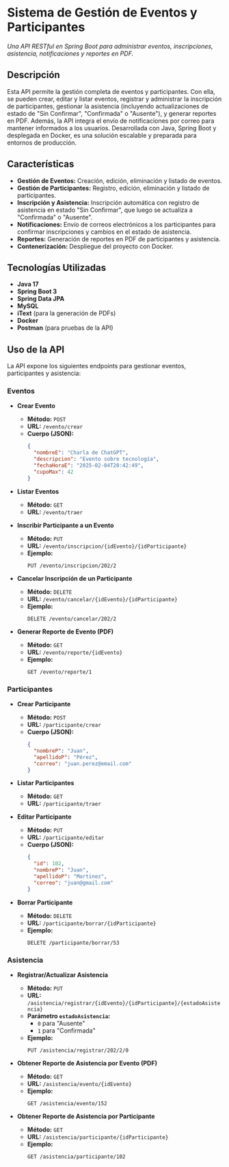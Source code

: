 # Sistema de Gestión de Eventos y Participantes
_Una API RESTful en Spring Boot para administrar eventos, inscripciones, asistencia, notificaciones y reportes en PDF._

## Descripción

Esta API permite la gestión completa de eventos y participantes. Con ella, se pueden crear, editar y listar eventos, registrar y administrar la inscripción de participantes, gestionar la asistencia (incluyendo actualizaciones de estado de "Sin Confirmar", "Confirmada" o "Ausente"), y generar reportes en PDF. Además, la API integra el envío de notificaciones por correo para mantener informados a los usuarios. Desarrollada con Java, Spring Boot y desplegada en Docker, es una solución escalable y preparada para entornos de producción.

## Características
- **Gestión de Eventos:** Creación, edición, eliminación y listado de eventos.
- **Gestión de Participantes:** Registro, edición, eliminación y listado de participantes.
- **Inscripción y Asistencia:** Inscripción automática con registro de asistencia en estado "Sin Confirmar", que luego se actualiza a "Confirmada" o "Ausente".
- **Notificaciones:** Envío de correos electrónicos a los participantes para confirmar inscripciones y cambios en el estado de asistencia.
- **Reportes:** Generación de reportes en PDF de participantes y asistencia.
- **Contenerización:** Despliegue del proyecto con Docker.

## Tecnologías Utilizadas
- **Java 17**  
- **Spring Boot 3**  
- **Spring Data JPA**  
- **MySQL**  
- **iText** (para la generación de PDFs)  
- **Docker**  
- **Postman** (para pruebas de la API)

## Uso de la API

La API expone los siguientes endpoints para gestionar eventos, participantes y asistencia:

### Eventos

- **Crear Evento**  
  - **Método:** `POST`  
  - **URL:** `/evento/crear`  
  - **Cuerpo (JSON):**
    ```json
    {
      "nombreE": "Charla de ChatGPT",
      "descripcion": "Evento sobre tecnología",
      "fechaHoraE": "2025-02-04T20:42:49",
      "cupoMax": 42
    }
    ```

- **Listar Eventos**  
  - **Método:** `GET`  
  - **URL:** `/evento/traer`

- **Inscribir Participante a un Evento**  
  - **Método:** `PUT`  
  - **URL:** `/evento/inscripcion/{idEvento}/{idParticipante}`  
  - **Ejemplo:**  
    ```
    PUT /evento/inscripcion/202/2
    ```

- **Cancelar Inscripción de un Participante**  
  - **Método:** `DELETE`  
  - **URL:** `/evento/cancelar/{idEvento}/{idParticipante}`  
  - **Ejemplo:**  
    ```
    DELETE /evento/cancelar/202/2
    ```

- **Generar Reporte de Evento (PDF)**  
  - **Método:** `GET`  
  - **URL:** `/evento/reporte/{idEvento}`  
  - **Ejemplo:**  
    ```
    GET /evento/reporte/1
    ```

### Participantes

- **Crear Participante**  
  - **Método:** `POST`  
  - **URL:** `/participante/crear`  
  - **Cuerpo (JSON):**
    ```json
    {
      "nombreP": "Juan",
      "apellidoP": "Pérez",
      "correo": "juan.perez@email.com"
    }
    ```

- **Listar Participantes**  
  - **Método:** `GET`  
  - **URL:** `/participante/traer`

- **Editar Participante**  
  - **Método:** `PUT`  
  - **URL:** `/participante/editar`  
  - **Cuerpo (JSON):**
    ```json
    {
      "id": 102,
      "nombreP": "Juan",
      "apellidoP": "Martinez",
      "correo": "juan@gmail.com"
    }
    ```

- **Borrar Participante**  
  - **Método:** `DELETE`  
  - **URL:** `/participante/borrar/{idParticipante}`  
  - **Ejemplo:**  
    ```
    DELETE /participante/borrar/53
    ```

### Asistencia

- **Registrar/Actualizar Asistencia**  
  - **Método:** `PUT`  
  - **URL:** `/asistencia/registrar/{idEvento}/{idParticipante}/{estadoAsistencia}`  
  - **Parámetro `estadoAsistencia`:**  
    - `0` para "Ausente"  
    - `1` para "Confirmada"  
  - **Ejemplo:**  
    ```
    PUT /asistencia/registrar/202/2/0
    ```

- **Obtener Reporte de Asistencia por Evento (PDF)**  
  - **Método:** `GET`  
  - **URL:** `/asistencia/evento/{idEvento}`  
  - **Ejemplo:**  
    ```
    GET /asistencia/evento/152
    ```

- **Obtener Reporte de Asistencia por Participante**  
  - **Método:** `GET`  
  - **URL:** `/asistencia/participante/{idParticipante}`  
  - **Ejemplo:**  
    ```
    GET /asistencia/participante/102
    ```

